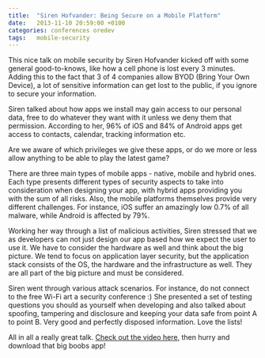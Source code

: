 ```yaml
---
title:  "Siren Hofvander: Being Secure on a Mobile Platform"
date: 	2013-11-10 20:59:00 +0100
categories: conferences oredev
tags: 	mobile-security
---
```



This nice talk on mobile security by Siren Hofvander kicked off with some general
good-to-knows, like how a cell phone is lost every 3 minutes. Adding this to the
fact that 3 of 4 companies allow BYOD (Bring Your Own Device), a lot of sensitive
information can get lost to the public, if you ignore to secure your information.

Siren talked about how apps we install may gain access to our personal data, free
to do whatever they want with it unless we deny them that permission. According to
her, 96% of iOS and 84% of Android apps get access to contacts, calendar, tracking
information etc. 

Are we aware of which privileges we give these apps, or do we more or less allow
anything to be able to play the latest game?

There are three main types of mobile apps - native, mobile and hybrid ones. Each
type presents different types of security aspects to take into consideration when
designing your app, with hybrid apps providing you with the sum of all risks. Also,
the mobile platforms themselves provide very different challenges. For instance,
iOS suffer an amazingly low 0.7% of all malware, while Android is affected by 79%.

Working her way through a list of malicious activities, Siren stressed that we as
developers can not just design our app based how we expect the user to use it. We
have to consider the hardware as well and think about the big picture. We tend to
focus on application layer security, but the application stack consists of the OS,
the hardware and the infrastructure as well. They are all part of the big picture
and must be considered.

Siren went through various attack scenarios. For instance, do not connect to the
free Wi-Fi art a security conference :) She presented a set of testing questions
you should as yourself when developing and also talked about spoofing, tampering
and disclosure and keeping your data safe from point A to point B. Very good and
perfectly disposed information. Love the lists!

All in all a really great talk. [Check out the video here](http://oredev.org/oredev2013/2013/videos.html),
then hurry and download that big boobs app!